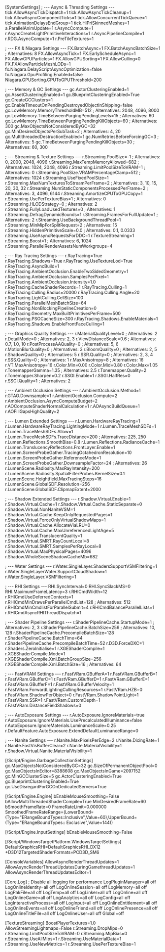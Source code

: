[SystemSettings]
; --- Async & Threading Settings ---
tick.AllowAsyncTickDispatch=1
tick.AllowAsyncTickCleanup=1
tick.AllowAsyncComponentTicks=1
tick.AllowConcurrentTickQueue=1
tick.AnimationDelaysEndGroup=1
tick.HiPriSkinnedMeshes=1
a.ParallelAnimUpdate=1
r.AsyncCompute=1
r.AsyncCreateLightPrimitiveInteractions=1
r.AsyncPipelineCompile=1
r.RDG.AsyncCompute=1
r.PreTileTextures=1

; --- FX & Niagara Settings ---
FX.BatchAsync=1
FX.BatchAsyncBatchSize=1 ; Alternatives: 8
FX.AllowAsyncTick=1
FX.EarlyScheduleAsync=1
FX.AllowGPUParticles=1
FX.AllowGPUSorting=1
FX.AllowCulling=0
FX.FXAllowParticleMeshLODs=1
fx.Niagara.DelayScriptAsyncOptimization=false
fx.Niagara.GpuProfiling.Enabled=false
Niagara.GPUSorting.CPUToGPUThreshold=200

; --- Memory & GC Settings ---
gc.ActorClusteringEnabled=1
gc.AssetClusteringEnabled=1
gc.BlueprintClusteringEnabled=True
gc.CreateGCClusters=1
gc.EnableTimeoutOnPendingDestroyedObjectInShipping=false
gc.LowMemory.MemoryThresholdMB=512 ; Alternatives: 2048, 4096, 8000
gc.LowMemory.TimeBetweenPurgingPendingLevels=15 ; Alternatives: 60
gc.LowMemory.TimeBetweenPurgingPendingKillObjects=60 ; Alternatives: 300
gc.MaxObjectsNotConsideredByGC=32
gc.MinDesiredObjectsPerSubTask=2 ; Alternatives: 4, 20
gc.MultithreadedDestructionEnabled=1
gc.NumRetriesBeforeForcingGC=3 ; Alternatives: 5
gc.TimeBetweenPurgingPendingKillObjects=30 ; Alternatives: 60, 300

; --- Streaming & Texture Settings ---
r.Streaming.PoolSize=-1 ; Alternatives: 0, 2000, 2048, 4096
r.Streaming.MaxTempMemoryAllowed=682 ; Alternatives: 1024, 2048, 4096
r.Streaming.LimitPoolSizeToVRAM=1 ; Alternatives: 0
r.Streaming.PoolSize.VRAMPercentageClamp=512 ; Alternatives: 1024
r.Streaming.UseFixedPoolSize=1
r.Streaming.MaxNumTexturesToStreamPerFrame=2 ; Alternatives: 3, 10, 15, 20, 30, 32
r.Streaming.NumStaticComponentsProcessedPerFrame=2 ; Alternatives: 3, 4096, 6144
r.Streaming.AmortizeCPUToGPUCopy=1
r.Streaming.UsePerTextureBias=1 ; Alternatives: 0
r.Streaming.HLODStrategy=0 ; Alternatives: 2
r.Streaming.FullyLoadUsedTextures=0 ; Alternatives: 1
r.Streaming.DefragDynamicBounds=1
r.Streaming.FramesForFullUpdate=1 ; Alternatives: 2
r.Streaming.UseBackgroundThreadPool=1
r.Streaming.MinMipForSplitRequest=2 ; Alternatives: 15
r.Streaming.HiddenPrimitiveScale=0.0 ; Alternatives: 0.1, 0.0333
r.Streaming.UseAsyncRequestsForDDC=1
r.TextureStreaming=1
r.Streaming.Boost=1 ; Alternatives: 6, 1024
r.Streaming.ParallelRenderAssetsNumWorkgroups=4

; --- Ray Tracing Settings ---
r.RayTracing=True
r.RayTracing.Shadows=True
r.RayTracing.UseTextureLod=True
r.RayTracing.AsyncBuild=1
r.RayTracing.AmbientOcclusion.EnableTwoSidedGeometry=1
r.RayTracing.AmbientOcclusion.SamplesPerPixel=1
r.RayTracing.AmbientOcclusion.Intensity=1.0
r.RayTracing.CacheShaderRecords=1
r.RayTracing.Culling=1
r.RayTracing.Culling.Radius=20000
r.RayTracing.Culling.Angle=20
r.RayTracing.LightCulling.CellSize=100
r.RayTracing.ParallelMeshBatchSize=64
r.RayTracing.NonBlockingPipelineCreation=0
r.RayTracing.Geometry.MaxBuiltPrimitivesPerFrame=500
r.RayTracing.PSOCacheSize=300
r.RayTracing.Shadows.EnableMaterials=1
r.RayTracing.Shadows.EnableFrontFaceCulling=1

; --- Graphics Quality Settings ---
r.MaterialQualityLevel=0 ; Alternatives: 2
r.DetailMode=0 ; Alternatives: 2, 3
r.ViewDistanceScale=0.6 ; Alternatives: 0.7, 1.0, 10
r.PostProcessAAQuality=0 ; Alternatives: 5, 6
r.MotionBlurQuality=0 ; Alternatives: 3
r.BloomQuality=0 ; Alternatives: 2, 5
r.ShadowQuality=0 ; Alternatives: 5
r.SSR.Quality=0 ; Alternatives: 2, 3, 4
r.SSS.Quality=0 ; Alternatives: 1
r.MaxAnisotropy=8 ; Alternatives: 16
r.VT.MaxAnisotropy=16
r.Color.Min=0.00
r.Color.Mid=0.80
r.Color.Max=1.05
r.TonemapperGamma=1.35 ; Alternatives: 2.5
r.Tonemapper.Quality=2
r.Tonemapper.Sharpen=0.2
r.SSGI.Enable=1
r.SSGI.HalfRes=0
r.SSGI.Quality=1 ; Alternatives: 2

; --- Ambient Occlusion Settings ---
r.AmbientOcclusion.Method=1
r.GTAO.Downsample=1
r.AmbientOcclusion.Compute=2
r.AmbientOcclusion.AsyncComputeBudget=2
r.AOComputeShaderNormalCalculation=1
r.AOAsyncBuildQueue=1
r.AOFillGapsHighQuality=2

; --- Lumen Extended Settings ---
r.Lumen.HardwareRayTracing=1
r.Lumen.HardwareRayTracing.LightingMode=1
r.Lumen.TraceMeshSDFs=1
r.Lumen.TraceMeshSDFs.Allow=1
r.Lumen.TraceMeshSDFs.TraceDistance=200 ; Alternatives: 225, 250
r.Lumen.Reflections.SmoothBias=0.8
r.Lumen.Reflections.RadianceCache=1
r.Lumen.TranslucencyReflections.FrontLayer.Enable=1
r.Lumen.ScreenProbeGather.TracingOctahedronResolution=10
r.Lumen.ScreenProbeGather.ReferenceMode=1
r.Lumen.ScreenProbeGather.DownsampleFactor=24 ; Alternatives: 26
r.LumenScene.Radiosity.MaxRayIntensity=200
r.LumenScene.Radiosity.SpatialFilterProbes.KernelSize=0.1
r.LumenScene.Heightfield.MaxTracingSteps=16
r.LumenScene.GlobalSDF.Resolution=256
r.LumenScene.GlobalSDF.ClipmapExtent=2000

; --- Shadow Extended Settings ---
r.Shadow.Virtual.Enable=1
r.Shadow.Virtual.Cache=1
r.Shadow.Virtual.Cache.StaticSeparate=0
r.Shadow.Virtual.NonNaniteVSM=1
r.Shadow.Virtual.Cache.KeepOnlyRequestedPages=1
r.Shadow.Virtual.ForceOnlyVirtualShadowMaps=1
r.Shadow.Virtual.Cache.AllocateViaLRU=0
r.Shadow.Virtual.Cache.MaxUnreferencedLightAge=5
r.Shadow.Virtual.TranslucentQuality=1
r.Shadow.Virtual.SMRT.RayCountLocal=8
r.Shadow.Virtual.SMRT.SamplesPerRayLocal=8
r.Shadow.Virtual.MaxPhysicalPages=4096
r.Shadow.WholeSceneShadowCacheMb=682

; --- Water Settings ---
r.Water.SingleLayer.ShadersSupportVSMFiltering=1
r.Water.SingleLayerWater.SupportCloudShadow=1
r.Water.SingleLayer.VSMFiltering=1

; --- RHI Settings ---
RHI.SyncInterval=0
RHI.SyncSlackMS=0
RHI.MaximumFrameLatency=3
r.RHICmdWidth=12
r.RHICmdUseDeferredContexts=1
r.RHICmdMinDrawsPerParallelCmdList=128 ; Alternatives: 512
r.RHICmdMinCmdlistForParallelSubmit=4
r.RHICmdBalanceParallelLists=1
r.RHICmdAsyncRHIThreadDispatch=1

; --- Shader Pipeline Settings ---
r.ShaderPipelineCache.StartupMode=1 ; Alternatives: 2, 3
r.ShaderPipelineCache.BatchSize=256 ; Alternatives: 10, 128
r.ShaderPipelineCache.PrecompileBatchSize=128
r.ShaderPipelineCache.BatchTime=64
r.ShaderPipelineCache.PrecompileBatchTime=52
r.D3D.ForceDXC=1
r.Shaders.ZeroInitialise=1
r.XGEShaderCompile=1
r.XGEShaderCompile.Mode=1
r.XGEShaderCompile.Xml.BatchGroupSize=256
r.XGEShaderCompile.Xml.BatchSize=16 ; Alternatives: 64

; --- FastVRAM Settings ---
r.FastVRam.GBufferA=1
r.FastVRam.GBufferB=1
r.FastVRam.GBufferC=1
r.FastVRam.GBufferD=1
r.FastVRam.GBufferE=1
r.FastVRam.GBufferF=1
r.FastVRam.GBufferVelocity=1
r.FastVRam.ForwardLightingCullingResources=1
r.FastVRam.HZB=0
r.FastVRam.ShadowPerObject=0
r.FastVRam.ShadowPointLight=1
r.FastVRam.SSR=1
r.FastVRam.CustomDepth=1
r.FastVRam.DistanceFieldShadows=0

; --- AutoExposure Settings ---
r.AutoExposure.IgnoreMaterials=true
r.AutoExposure.IgnoreMaterials.UsePrecalculatedIlluminance=false
r.AutoExposure.IgnoreMaterials.LuminanceScale=0.25
r.DefaultFeature.AutoExposure.ExtendDefaultLuminanceRange=0

; --- Nanite Settings ---
r.Nanite.MaxPixelsPerEdge=2
r.Nanite.DicingRate=1
r.Nanite.FastVisBufferClear=2
r.Nanite.MaterialVisibility=1
r.Shadow.Virtual.Nanite.MaterialVisibility=1

[/Script/Engine.GarbageCollectionSettings]
gc.MaxObjectsNotConsideredByGC=32
gc.SizeOfPermanentObjectPool=0
gc.MaxObjectsInEditor=8388608
gc.MaxObjectsInGame=2097152
gc.MinGCClusterSize=5
gc.ActorClusteringEnabled=True
gc.BlueprintClusteringEnabled=True
gc.UseDisregardForGCOnDedicatedServers=True

[/Script/Engine.Engine]
bEnableMouseSmoothing=False
bAllowMultiThreadedShaderCompile=True
MinDesiredFrameRate=60
bSmoothFrameRate=0
FrameRateLimit=0.000000
SmoothedFrameRateRange=(LowerBound=(Type="ERangeBoundTypes::Inclusive",Value=60),UpperBound=(Type="ERangeBoundTypes::
Exclusive",Value=144))

[/Script/Engine.InputSettings]
bEnableMouseSmoothing=False

[/Script/WindowsTargetPlatform.WindowsTargetSettings]
DefaultGraphicsRHI=DefaultGraphicsRHI_DX12
+D3D12TargetedShaderFormats=PCD3D_SM6

[ConsoleVariables]
AllowAsyncRenderThreadUpdates=1
AllowAsyncRenderThreadUpdatesDuringGamethreadUpdates=1
AllowAsyncRenderThreadUpdatesEditor=1

[Core.Log]
; Disable all logging for performance
LogPluginManager=all off
LogOnlineIdentity=all off
LogOnlineSession=all off
LogMemory=all off
LogPakFile=all off
LogTemp=all off
LogLinker=all off
LogOnline=all off
LogOnlineGame=all off
LogAnalytics=all off
LogConfig=all off
LogInteractiveProcess=all off
LogInput=all off
LogOnlineEntitlement=all off
LogOnlineEvents=all off
LogOnlineFriend=all off
LogOnlinePresence=all off
LogOnlineTitleFile=all off
LogOnlineUser=all off
Global=off

[TextureStreaming]
BoostPlayerTextures=1.0
AllowStreamingLightmaps=False
r.Streaming.DropMips=0
r.Streaming.LimitPoolSizeToVRAM=0
r.Streaming.MipBias=0
r.Streaming.UseAllMips=1
r.Streaming.UseMaterialData=1
r.Streaming.UseNewMetrics=1
r.Streaming.UsePerTextureBias=1
